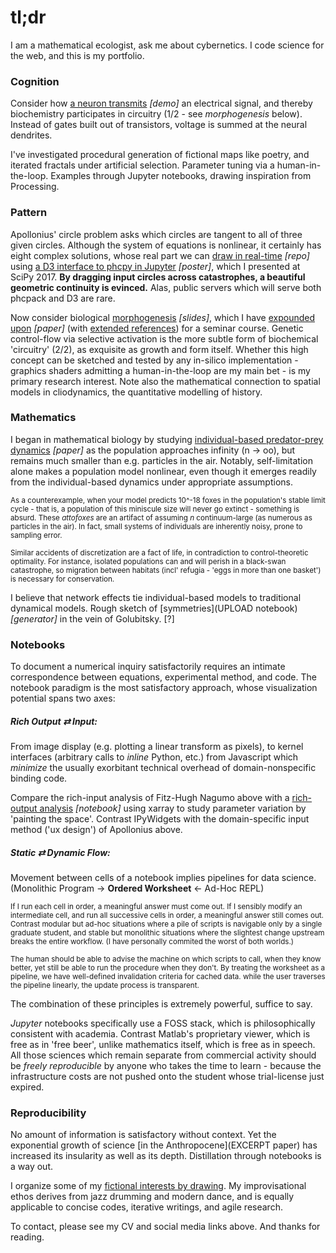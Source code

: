 # tl;dr
I am a mathematical ecologist, ask me about cybernetics. I code science for the web, and this is my portfolio.

### Cognition
Consider how [a neuron transmits](/research/neuron_web/) *[demo]* an electrical signal, and thereby biochemistry participates in circuitry (1/2 - see *morphogenesis* below). Instead of gates built out of transistors, voltage is summed at the neural dendrites.

I've investigated procedural generation of fictional maps like poetry, and iterated fractals under artificial selection. Parameter tuning via a human-in-the-loop. Examples through Jupyter notebooks, drawing inspiration from Processing.

### Pattern
Apollonius' circle problem asks which circles are tangent to all of three given circles. Although the system of equations is nonlinear, it certainly has eight complex solutions, whose real part we can [draw in real-time](https://github.com/JazzTap/mcs563/blob/master/README.md) *[repo]* using [a D3 interface to phcpy in Jupyter](research/scipy2017.pdf) *[poster]*, which I presented at SciPy 2017. **By dragging input circles across catastrophes, a beautiful geometric continuity is evinced.** Alas, public servers which will serve both phcpack and D3 are rare.

Now consider biological [morphogenesis](research/geobio_pattern/slides.pdf) *[slides]*, which I have [expounded upon](research/geobio_pattern/paper.pdf) *[paper]* (with [extended references](research/geobio_pattern/refs.pdf)) for a seminar course. Genetic control-flow via selective activation is the more subtle form of biochemical 'circuitry' (2/2), as exquisite as growth and form itself. Whether this high concept can be sketched and tested by any in-silico implementation - graphics shaders admitting a human-in-the-loop are my main bet - is my primary research interest. Note also the mathematical connection to spatial models in cliodynamics, the quantitative modelling of history.

### Mathematics
I began in mathematical biology by studying [individual-based predator-prey dynamics](research/honcap.pdf) *[paper]* as the population approaches infinity (n -> oo), but remains much smaller than e.g. particles in the air. Notably, self-limitation alone makes a population model nonlinear, even though it emerges readily from the individual-based dynamics under appropriate assumptions.

<small>As a counterexample, when your model predicts 10^-18 foxes in the population's stable limit cycle - that is, a population of this miniscule size will never go extinct - something is absurd. These *attofoxes* are an artifact of assuming *n* continuum-large (as numerous as particles in the air). In fact, small systems of individuals are inherently noisy, prone to sampling error. </small>
  
<small>Similar accidents of discretization are a fact of life, in contradiction to control-theoretic optimality. For instance, isolated populations can and will perish in a black-swan catastrophe, so migration between habitats (incl' refugia - 'eggs in more than one basket') is necessary for conservation.</small>

I believe that network effects tie individual-based models to traditional dynamical models. Rough sketch of [symmetries](UPLOAD notebook) *[generator]* in the vein of Golubitsky. [?]

### Notebooks
To document a numerical inquiry satisfactorily requires an intimate correspondence between equations, experimental method, and code. The notebook paradigm is the most satisfactory approach, whose visualization potential spans two axes:

##### Rich Output ⇄ Input:
From image display (e.g. plotting a linear transform as pixels), to kernel interfaces (arbitrary calls to *inline* Python, etc.) from Javascript which *minimize* the usually exorbitant technical overhead of domain-nonspecific binding code.

Compare the rich-input analysis of Fitz-Hugh Nagumo above with a [rich-output analysis](https://gist.github.com/JazzTap/a9d74398b2e6252deeeda63c3a3718e3) *[notebook]* using xarray to study parameter variation by 'painting the space'. Contrast IPyWidgets with the domain-specific input method ('ux design') of Apollonius above.

##### Static ⇄ Dynamic Flow: 
Movement between cells of a notebook implies pipelines for data science.  
(Monolithic Program → **Ordered Worksheet** ← Ad-Hoc REPL)

<small>If I run each cell in order, a meaningful answer must come out. If I sensibly modify an intermediate cell, and run all successive cells in order, a meaningful answer still comes out. Contrast modular but ad-hoc situations where a pile of scripts is navigable only by a single graduate student, and stable but monolithic situations where the slightest change upstream breaks the entire workflow. (I have personally commited the worst of both worlds.)</small>

<small>The human should be able to advise the machine on which scripts to call, when they know better, yet still be able to run the procedure when they don't. By treating the worksheet as a pipeline, we have well-defined invalidation criteria for cached data. while the user traverses the pipeline linearly, the update process is transparent.</small>

The combination of these principles is extremely powerful, suffice to say.

*Jupyter* notebooks specifically use a FOSS stack, which is philosophically consistent with academia. Contrast Matlab's proprietary viewer, which is free as in 'free beer', unlike mathematics itself, which is free as in speech. All those sciences which remain separate from commercial activity should be *freely reproducible* by anyone who takes the time to learn - because the infrastructure costs are not pushed onto the student whose trial-license just expired.

### Reproducibility
No amount of information is satisfactory without context. Yet the exponential growth of science [in the Anthropocene](EXCERPT paper) has increased its insularity as well as its depth. Distillation through notebooks is a way out.

I organize some of my [fictional interests by drawing](muses). My improvisational ethos derives from jazz drumming and modern dance, and is equally applicable to concise codes, iterative writings, and agile research.

To contact, please see my CV and social media links above. And thanks for reading.